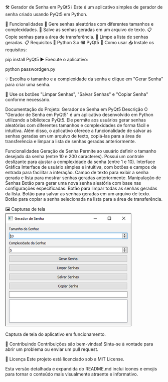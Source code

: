 🛠️ Gerador de Senha em PyQt5
ℹ️ Este é um aplicativo simples de gerador de senha criado usando PyQt5 em Python.

🚀 Funcionalidades
🔑 Gere senhas aleatórias com diferentes tamanhos e complexidades.
💾 Salve as senhas geradas em um arquivo de texto.
📋 Copie senhas para a área de transferência.
🧹 Limpe a lista de senhas geradas.
📋 Requisitos
🐍 Python 3.x
🖼️ PyQt5
🔧 Como usar
📥 Instale os requisitos:

pip install PyQt5
▶️ Execute o aplicativo:


python passwordgen.py

💡 Escolha o tamanho e a complexidade da senha e clique em "Gerar Senha" para criar uma senha.

🧼 Use os botões "Limpar Senhas", "Salvar Senhas" e "Copiar Senha" conforme necessário.

Documentação do Projeto: Gerador de Senha em PyQt5
Descrição
O "Gerador de Senha em PyQt5" é um aplicativo desenvolvido em Python utilizando a biblioteca PyQt5. Ele permite aos usuários gerar senhas aleatórias com diferentes tamanhos e complexidades de forma fácil e intuitiva. Além disso, o aplicativo oferece a funcionalidade de salvar as senhas geradas em um arquivo de texto, copiá-las para a área de transferência e limpar a lista de senhas geradas anteriormente.

Funcionalidades
Geração de Senha
Permite ao usuário definir o tamanho desejado da senha (entre 10 e 200 caracteres).
Possui um controle deslizante para ajustar a complexidade da senha (entre 1 e 10).
Interface Gráfica
Interface de usuário simples e intuitiva, com botões e campos de entrada para facilitar a interação.
Campo de texto para exibir a senha gerada e lista para mostrar senhas geradas anteriormente.
Manipulação de Senhas
Botão para gerar uma nova senha aleatória com base nas configurações especificadas.
Botão para limpar todas as senhas geradas da lista.
Botão para salvar as senhas geradas em um arquivo de texto.
Botão para copiar a senha selecionada na lista para a área de transferência.

🖼️ Capturas de tela
![Gerador de Senha](https://raw.githubusercontent.com/chaos4455/passgen/main/python_7palA4F9Ef.png)

Captura de tela do aplicativo em funcionamento.

🤝 Contribuindo
Contribuições são bem-vindas! Sinta-se à vontade para abrir um problema ou enviar um pull request.

📝 Licença
Este projeto está licenciado sob a MIT License.

Esta versão detalhada e expandida do README.md inclui ícones e emojis para tornar o conteúdo mais visualmente atraente e informativo.
